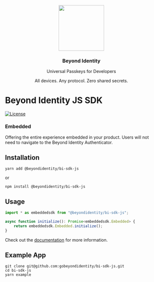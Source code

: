 <p align="center">
   <br/>
   <a href="https://developers.beyondidentity.com" target="_blank"><img src="https://user-images.githubusercontent.com/238738/178780350-489309c5-8fae-4121-a20b-562e8025c0ee.png" width="150px" ></a>
   <h3 align="center">Beyond Identity</h3>
   <p align="center">Universal Passkeys for Developers</p>
   <p align="center">
   All devices. Any protocol. Zero shared secrets.
   </p>
</p>

# Beyond Identity JS SDK

[![License](https://img.shields.io/badge/License-Apache%202.0-blue.svg)](https://opensource.org/licenses/Apache-2.0)

### Embedded

Offering the entire experience embedded in your product. Users will not need to navigate to the Beyond Identity Authenticator.

## Installation

```
yarn add @beyondidentity/bi-sdk-js
```
or 
```
npm install @beyondidentity/bi-sdk-js
```

## Usage

```typescript
import * as embeddedsdk from "@beyondidentity/bi-sdk-js";

async function initialize(): Promise<embeddedsdk.Embedded> {
    return embeddedsdk.Embedded.initialize();
}
```
Check out the [documentation](https://developer.beyondidentity.com) for more information.

## Example App

```
git clone git@github.com:gobeyondidentity/bi-sdk-js.git
cd bi-sdk-js
yarn example
```
